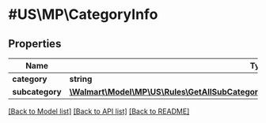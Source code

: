 # #US\MP\CategoryInfo

## Properties

Name | Type | Description | Notes
------------ | ------------- | ------------- | -------------
**category** | **string** | category | [optional]
**subcategory** | [**\Walmart\Model\MP\US\Rules\GetAllSubCategories200ResponsePayloadInnerSubcategoryInner[]**](GetAllSubCategories200ResponsePayloadInnerSubcategoryInner.md) | subCategory | [optional]


[[Back to Model list]](../) [[Back to API list]](../../Api/US/MP) [[Back to README]](../../README.md)
